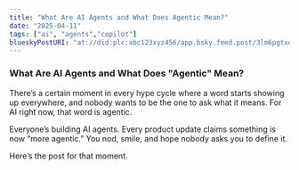 ```yaml
---
title: "What Are AI Agents and What Does Agentic Mean?"
date: "2025-04-11"
tags: ["ai", "agents","copilot"]
blueskyPostURI: "at://did:plc:abc123xyz456/app.bsky.feed.post/3lm6pgtxo6s2h"
---
```


### What Are AI Agents and What Does "Agentic" Mean?
There’s a certain moment in every hype cycle where a word starts showing up everywhere, and nobody wants to be the one to ask what it means. For AI right now, that word is agentic.

Everyone’s building AI agents. Every product update claims something is now “more agentic.” You nod, smile, and hope nobody asks you to define it.

Here’s the post for that moment.

